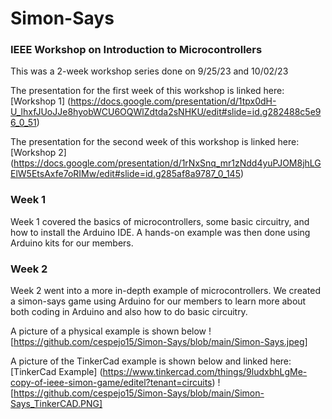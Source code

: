 # Simon-Says
### IEEE Workshop on Introduction to Microcontrollers

This was a 2-week workshop series done on 9/25/23 and 10/02/23

The presentation for the first week of this workshop is linked here: [Workshop 1] (https://docs.google.com/presentation/d/1tpx0dH-U_lhxfJUoJJe8hyobWCU6OQWlZdtda2sNHKU/edit#slide=id.g282488c5e96_0_51)

The presentation for the second week of this workshop is linked here: [Workshop 2] (https://docs.google.com/presentation/d/1rNxSnq_mr1zNdd4yuPJOM8jhLGElW5EtsAxfe7oRIMw/edit#slide=id.g285af8a9787_0_145)

### Week 1
Week 1 covered the basics of microcontrollers, some basic circuitry, and how to install the Arduino IDE. A hands-on example was then done using Arduino kits for our members.

### Week 2
Week 2 went into a more in-depth example of microcontrollers. We created a simon-says game using Arduino for our members to learn more about both coding in Arduino and also how to do basic circuitry.

A picture of a physical example is shown below ![https://github.com/cespejo15/Simon-Says/blob/main/Simon-Says.jpeg]

A picture of the TinkerCad example is shown below and linked here: [TinkerCad Example] (https://www.tinkercad.com/things/9ludxbhLgMe-copy-of-ieee-simon-game/editel?tenant=circuits)
![https://github.com/cespejo15/Simon-Says/blob/main/Simon-Says_TinkerCAD.PNG]
